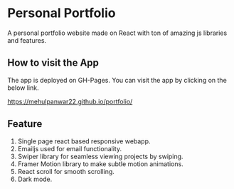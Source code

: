 # Personal Portfolio
A personal portfolio website made on React with ton of amazing js libraries and features.


## How to visit the App
The app is deployed on GH-Pages. You can visit the app by clicking on the below link.

https://mehulpanwar22.github.io/portfolio/

## Feature
1. Single page react based responsive webapp.
2. Emailjs used for email functionality.
3. Swiper library for seamless viewing projects by swiping.
4. Framer Motion library to make subtle motion animations.
5. React scroll for smooth scrolling.
6. Dark mode.
